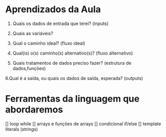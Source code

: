 # Aprendizados da Aula

1. Quais os dados de entrada que terei? (inputs)

2. Quais as variáveis?

3. Qual o caminho ideal? (fluxo ideal)

4. Qual(is) o(s) caminho(s) alternativo(s)? (fluxo alternativo)

5. Quais tratamentos de dados preciso fazer? (estrutura de dados,funções)

6.Qual é a saída, ou quais os dados de saída, esperada? (outputs)

# Ferramentas da linguagem que abordaremos

[] loop while
[] arrays e funções de arrays
[] condicional if/else
[] template literals (strings)
